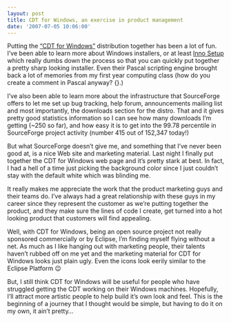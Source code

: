 ```yaml
---
layout: post
title: CDT for Windows, an exercise in product management
date: '2007-07-05 10:06:00'
---
```



Putting the [“CDT for Windows”](http://cdt-windows.sourceforge.net/) distribution together has been a lot of fun. I’ve been able to learn more about Windows installers, or at least [Inno Setup](http://www.jrsoftware.org/isinfo.php) which really dumbs down the process so that you can quickly put together a pretty sharp looking installer. Even their Pascal scripting engine brought back a lot of memories from my first year computing class (how do you create a comment in Pascal anyway? {}.)

I’ve also been able to learn more about the infrastructure that SourceForge offers to let me set up bug tracking, help forum, announcements mailing list and most importantly, the downloads section for the distro. That and it gives pretty good statistics information so I can see how many downloads I’m getting (~250 so far), and how easy it is to get into the 99.78 percentile in SourceForge project activity (number 415 out of 152,347 today!)

But what SourceForge doesn’t give me, and something that I’ve never been good at, is a nice Web site and marketing material. Last night I finally put together the CDT for Windows web page and it’s pretty stark at best. In fact, I had a hell of a time just picking the background color since I just couldn’t stay with the default white which was blinding me.

It really makes me appreciate the work that the product marketing guys and their teams do. I’ve always had a great relationship with these guys in my career since they represent the customer as we’re putting together the product, and they make sure the lines of code I create, get turned into a hot looking product that customers will find appealing.

Well, with CDT for Windows, being an open source project not really sponsored commercially or by Eclipse, I’m finding myself flying without a net. As much as I like hanging out with marketing people, their talents haven’t rubbed off on me yet and the marketing material for CDT for Windows looks just plain ugly. Even the icons look eerily similar to the Eclipse Platform 😉

But, I still think CDT for Windows will be useful for people who have struggled getting the CDT working on their Windows machines. Hopefully, I’ll attract more artistic people to help build it’s own look and feel. This is the beginning of a journey that I thought would be simple, but having to do it on my own, it ain’t pretty…


